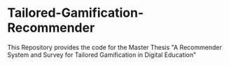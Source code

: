 # Tailored-Gamification-Recommender

This Repository provides the code for the Master Thesis "A Recommender System and Survey for Tailored Gamification in Digital Education"